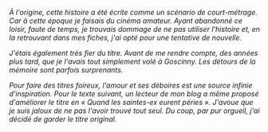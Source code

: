 *À l'origine, cette histoire a été écrite comme un scénario de court-métrage. Car à cette époque je faisais du cinéma amateur. Ayant abandonné ce loisir, faute de temps, je trouvais dommage de ne pas utiliser l'histoire et, en la retrouvant dans mes fiches, j'ai opté pour une tentative de nouvelle.* 

*J'étais également très fier du titre. Avant de me rendre compte, des années plus tard, que je l'avais tout simplement volé à Goscinny. Les détours de la mémoire sont parfois surprenants.*

*Pour faire des titres foireux, l'amour et ses déboires est une source infinie d'inspiration. Pour le texte suivant, un lecteur de mon blog a même proposé d'améliorer le titre en « Quand les saintes-ex eurent péries ». J'avoue que je suis jaloux de ne pas l'avoir trouvé tout seul. Du coup, par pur orgueil, j'ai décidé de garder le titre original.*
